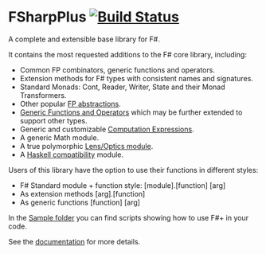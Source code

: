 FSharpPlus [![Build Status](https://api.travis-ci.org/gusty/FSharpPlus.svg?branch=master)](https://travis-ci.org/gusty/FSharpPlus)
==========

A complete and extensible base library for F#.

It contains the most requested additions to the F# core library, including:

 - Common FP combinators, generic functions and operators.
 - Extension methods for F# types with consistent names and signatures.
 - Standard Monads: Cont, Reader, Writer, State and their Monad Transformers.
 - Other popular [FP abstractions](//gusty.github.io/FSharpPlus/abstractions.html).
 - [Generic Functions and Operators](//gusty.github.io/FSharpPlus/reference/fsharpplus-operators.html) which may be further extended to support other types.
 - Generic and customizable [Computation Expressions](//gusty.github.io/FSharpPlus/computation-expressions.html).
 - A generic Math module.
 - A true polymorphic [Lens/Optics module](//gusty.github.io/FSharpPlus/tutorial.html#Lens).
 - A [Haskell compatibility](//gusty.github.io/FSharpPlus/haskell-compatibility.html) module.

Users of this library have the option to use their functions in different styles:
 - F# Standard module + function style: [module].[function] [arg]
 - As extension methods [arg].[function]
 - As generic functions [function] [arg]

In the [Sample folder](//github.com/gusty/FSharpPlus/tree/master/src/FSharpPlus/Samples) you can find scripts showing how to use F#+ in your code.

See the [documentation](//gusty.github.io/FSharpPlus) for more details.